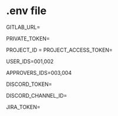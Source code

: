 # .env file

GITLAB_URL=

PRIVATE_TOKEN=

PROJECT_ID = 
PROJECT_ACCESS_TOKEN=

USER_IDS=001,002

APPROVERS_IDS=003,004

DISCORD_TOKEN=

DISCORD_CHANNEL_ID=

JIRA_TOKEN=
